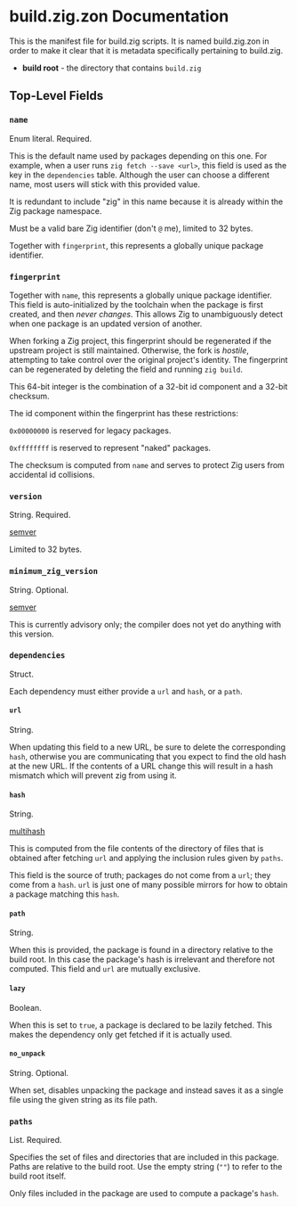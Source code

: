 # build.zig.zon Documentation

This is the manifest file for build.zig scripts. It is named build.zig.zon in
order to make it clear that it is metadata specifically pertaining to
build.zig.

- **build root** - the directory that contains `build.zig`

## Top-Level Fields

### `name`

Enum literal. Required.

This is the default name used by packages depending on this one. For example,
when a user runs `zig fetch --save <url>`, this field is used as the key in the
`dependencies` table. Although the user can choose a different name, most users
will stick with this provided value.

It is redundant to include "zig" in this name because it is already within the
Zig package namespace.

Must be a valid bare Zig identifier (don't `@` me), limited to 32 bytes.

Together with `fingerprint`, this represents a globally unique package identifier.

### `fingerprint`

Together with `name`, this represents a globally unique package identifier. This
field is auto-initialized by the toolchain when the package is first created,
and then *never changes*. This allows Zig to unambiguously detect when one
package is an updated version of another.

When forking a Zig project, this fingerprint should be regenerated if the upstream
project is still maintained. Otherwise, the fork is *hostile*, attempting to
take control over the original project's identity. The fingerprint can be regenerated
by deleting the field and running `zig build`.

This 64-bit integer is the combination of a 32-bit id component and a 32-bit
checksum.

The id component within the fingerprint has these restrictions:

`0x00000000` is reserved for legacy packages.

`0xffffffff` is reserved to represent "naked" packages.

The checksum is computed from `name` and serves to protect Zig users from
accidental id collisions.

### `version`

String. Required.

[semver](https://semver.org/)

Limited to 32 bytes.

### `minimum_zig_version`

String. Optional.

[semver](https://semver.org/)

This is currently advisory only; the compiler does not yet do anything
with this version.

### `dependencies`

Struct.

Each dependency must either provide a `url` and `hash`, or a `path`.

#### `url`

String. 

When updating this field to a new URL, be sure to delete the corresponding
`hash`, otherwise you are communicating that you expect to find the old hash at
the new URL. If the contents of a URL change this will result in a hash mismatch
which will prevent zig from using it.

#### `hash`

String. 

[multihash](https://multiformats.io/multihash/)

This is computed from the file contents of the directory of files that is
obtained after fetching `url` and applying the inclusion rules given by
`paths`.

This field is the source of truth; packages do not come from a `url`; they
come from a `hash`. `url` is just one of many possible mirrors for how to
obtain a package matching this `hash`.

#### `path`

String.

When this is provided, the package is found in a directory relative to the
build root. In this case the package's hash is irrelevant and therefore not
computed. This field and `url` are mutually exclusive.

#### `lazy`

Boolean.

When this is set to `true`, a package is declared to be lazily fetched. This
makes the dependency only get fetched if it is actually used.

#### `no_unpack`

String. Optional.

When set, disables unpacking the package and instead saves it as a single file
using the given string as its file path.

### `paths`

List. Required.

Specifies the set of files and directories that are included in this package.
Paths are relative to the build root. Use the empty string (`""`) to refer to
the build root itself.

Only files included in the package are used to compute a package's `hash`.
